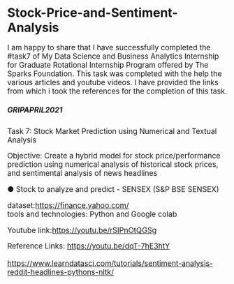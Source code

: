 # Stock-Price-and-Sentiment-Analysis
<big>
I am happy to share that I have successfully completed the #task7 of My Data Science and Business Analytics Internship for Graduate Rotational Internship Program offered by The Sparks Foundation. This task was completed with the help the various articles and youtube videos. I have provided the links from which i took the references for the completion of this task.
<h5>GRIPAPRIL2021</h5>

Task 7: Stock Market Prediction using Numerical and Textual Analysis

Objective: Create a hybrid model for stock price/performance 
prediction using numerical analysis of historical stock prices, and 
sentimental analysis of news headlines 

● Stock to analyze and predict - SENSEX (S&P BSE SENSEX)
  
dataset:https://finance.yahoo.com/<br/>
tools and technologies: Python and Google colab

Youtube link:https://youtu.be/rSIPnOtQGSg

Reference Links:
https://youtu.be/dqT-7hE3htY <br/>
<br/>https://www.learndatasci.com/tutorials/sentiment-analysis-reddit-headlines-pythons-nltk/
</big>
